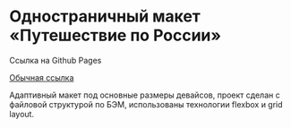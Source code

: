 # Одностраничный макет «Путешествие по России»

Ссылка на Github Pages

[Обычная ссылка](https://www.yandex.ru)

Адаптивный макет под основные размеры девайсов, проект сделан с файловой структурой по БЭМ, использованы технологии flexbox и grid layout.


